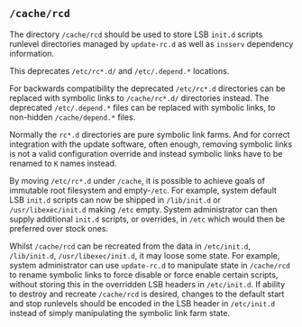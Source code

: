 ## `/cache/rcd`

The directory `/cache/rcd` should be used to store LSB `init.d`
scripts runlevel directories managed by `update-rc.d` as well as
`insserv` dependency information.

This deprecates `/etc/rc*.d/` and `/etc/.depend.*` locations.

For backwards compatibility the deprecated `/etc/rc*.d` directories
can be replaced with symbolic links to `/cache/rc*.d/` directories
instead. The deprecated `/etc/.depend.*` files can be replaced with
symbolic links, to non-hidden `/cache/depend.*` files.

Normally the `rc*.d` directories are pure symbolic link farms. And for
correct integration with the update software, often enough, removing
symbolic links is not a valid configuration override and instead
symbolic links have to be renamed to `K` names instead.

By moving `/etc/rc*.d` under `/cache`, it is possible to achieve goals
of immutable root filesystem and empty-`/etc`. For example, system
default LSB `init.d` scripts can now be shipped in `/lib/init.d` or
`/usr/libexec/init.d` making `/etc` empty. System administrator can
then supply additional `init.d` scripts, or overrides, in `/etc` which
would then be preferred over stock ones.

Whilst `/cache/rcd` can be recreated from the data in `/etc/init.d`,
`/lib/init.d`, `/usr/libexec/init.d`, it may loose some state. For
example, system administrator can use `update-rc.d` to manipulate
state in `/cache/rcd` to rename symbolic links to force disable or
force enable certain scripts, without storing this in the overridden
LSB headers in `/etc/init.d`. If ability to destroy and recreate
`/cache/rcd` is desired, changes to the default start and stop
runlevels should be encoded in the LSB header in `/etc/init.d` instead
of simply manipulating the symbolic link farm state.
